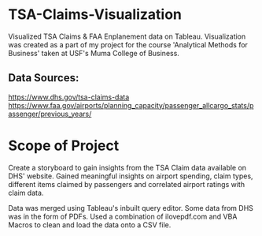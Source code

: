 # TSA-Claims-Visualization
Visualized TSA Claims &amp; FAA Enplanement data on Tableau. Visualization was created as a part of my project for the course 'Analytical Methods for Business' taken at USF's Muma College of Business. 

## Data Sources:
https://www.dhs.gov/tsa-claims-data
https://www.faa.gov/airports/planning_capacity/passenger_allcargo_stats/passenger/previous_years/

# Scope of Project
Create a storyboard to gain insights from the TSA Claim data available on DHS' website. Gained meaningful insights on airport spending, claim types, different items claimed by passengers and correlated airport ratings with claim data. 

Data was merged using Tableau's inbuilt query editor. Some data from DHS was in the form of PDFs. Used a combination of ilovepdf.com and VBA Macros to clean and load the data onto a CSV file. 
